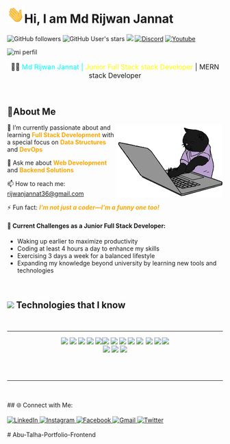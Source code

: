# <img src="https://raw.githubusercontent.com/ABSphreak/ABSphreak/master/gifs/Hi.gif" width="40px"  height='40px'>Hi, I am Md Rijwan Jannat

![GitHub followers](https://img.shields.io/github/followers/Md-Rijwan-Jannat?label=follow&logo=github&style=flat-square)
![GitHub User's stars](https://img.shields.io/github/stars/Md-Rijwan-Jannat?label=%E2%AD%90GitHub%20stars&style=flat-square)
![](https://komarev.com/ghpvc/?username=Md-Rijwan-Jannat&style=flat-square&color=ff69b4)
<a href="https://discord.gg/87722te4">![Discord](https://img.shields.io/discord/686069011481362462?logo=discord&style=flat-square&label=web%20dev%20community)</a>
<a href="https://youtube.com/avideait">![Youtube](https://img.shields.io/badge/-Avideait-333333?style=flat&logo=youtube)</a>

<!-- <h1 style="font-size: 2.5rem; font-weight: bold; text-align: center;" align='center'> <img src="https://media.giphy.com/media/ObNTw8Uzwy6KQ/giphy.gif" width="40px"> Hello World! <img src="https://media.giphy.com/media/fFEFxS3DE5VIY/giphy.gif" width="35px" /></h1>    -->

![mi perfil](https://res.cloudinary.com/superfolio/image/upload/v1620689979/68747470733a2f2f692e70696e696d672e636f6d2f6f726967696e616c732f63362f33332f63322f63363333633230656465383266306530636564376435373064626533613166332e676966_yjuh2s.gif)

<p style="text-align: center; font-size: 1rem;" align='center'>👦🏻 <span style='color:cyan'>Md Rijwan Jannat |  </span> <span style='color:yellow'>Junior Full Stack stack Developer </span> | <span style='color:lightsky'>  MERN stack Developer </span></p>

<br />

<h2 style="display: flex; align-items: center; margin-bottom: 1rem;">🌟About Me</h2>

<img align='right' src="https://raw.githubusercontent.com/BhavyaCodes/BhavyaCodes/master/.github/cat.gif" height="" width="250" alt="coding cat">

🌱 I’m currently passionate about and learning <span style="color:orange; font-weight:bold">Full Stack Development</span> with a special focus on <span style="color:orange; font-weight:bold">Data Structures</span> and <span style="color:orange; font-weight:bold">DevOps</span>

💬 Ask me about <span style="color:orange; font-weight:bold">Web Development</span> and <span style="color:orange; font-weight:bold">Backend Solutions</span>

📫 How to reach me: rijwanjannat36@gmail.com

⚡ Fun fact: <span style="color:orange; font-weight:bold">_I’m not just a coder—I'm a funny one too!_</span>

#### :muscle: Current Challenges as a Junior Full Stack Developer:

- Waking up earlier to maximize productivity
- Coding at least 4 hours a day to enhance my skills
- Exercising 3 days a week for a balanced lifestyle
- Expanding my knowledge beyond university by learning new tools and technologies

<br />

<h2><img src = "https://media2.giphy.com/media/QssGEmpkyEOhBCb7e1/giphy.gif?cid=ecf05e47a0n3gi1bfqntqmob8g9aid1oyj2wr3ds3mg700bl&rid=giphy.gif" width='50'/>&nbsp;Technologies that I know</h2>

<br>
<hr>
<p align="center">
<img src="https://img.shields.io/badge/HTML5-E34F26?style=for-the-badge&logo=html5&logoColor=white" height="25"/> <img src="https://img.shields.io/badge/CSS3-1572B6?style=for-the-badge&logo=css3&logoColor=white" height="25"/> 
<img src="https://img.shields.io/badge/Material--UI-olive?style=for-the-badge&logo=material-ui&logoColor=white" height="25"/> <img src="https://img.shields.io/badge/Bootstrap-563D7C?style=for-the-badge&logo=bootstrap&logoColor=white" height="25"/> <img src="https://img.shields.io/badge/Tailwind_CSS-38B2AC?style=for-the-badge&logo=tailwind-css&logoColor=white" height="25"/><img src="https://img.shields.io/badge/Daisy UI-dodgerblue?style=for-the-badge&logo=-css&logoColor=white" height="25"/>
<img src="https://img.shields.io/badge/javascript-F7DF1E.svg?&style=for-the-badge&logo=javascript&logoColor=white" height="25"/> <img src="https://img.shields.io/badge/React-20232A?style=for-the-badge&logo=react&logoColor=61DAFB" height="25"/> <img src="https://img.shields.io/badge/React_Router-CA4245?style=for-the-badge&logo=react-router&logoColor=white" height="25"/>
<img src="https://img.shields.io/badge/Node.js-43853D?style=for-the-badge&logo=node.js&logoColor=white" height="25"/>
 <img src='https://img.shields.io/badge/Express JS -gainsboro' height="25" style='margin-left:2px'/>
  <img src="https://img.shields.io/badge/-MongoDB-4DB33D?style=flat&logo=mongodb&logoColor=FFFFFF" height="25"/><img src='https://img.shields.io/badge/Mongoose-red' height="25" style='margin-left:2px'/>
  <br/>
 <img src="https://img.shields.io/badge/Netlify-00C7B7?style=for-the-badge&logo=netlify&logoColor=white" height="25"/> <img src="https://img.shields.io/badge/Heroku-430098?style=for-the-badge&logo=heroku&logoColor=white" height="25"/> <img src="https://img.shields.io/badge/firebase-FFCA28.svg?&style=for-the-badge&logo=firebase&logoColor=white" height="25"/>

</p>
<br/>
<br/> <hr/>
<br>
<br>
## 🌐 Connect with Me:
<br />
<br />
  <a href="https://www.linkedin.com/in/md-rijwan-jannat-3a479532b" target="_blank">
    <img src="https://img.shields.io/badge/LinkedIn-%230077B5.svg?logo=linkedin&logoColor=white" alt="LinkedIn" />
  </a>
  <a href="https://www.instagram.com/rijwanjannat" target="_blank">
    <img src="https://img.shields.io/badge/Instagram-%23E4405F.svg?logo=instagram&logoColor=white" alt="Instagram" />
  </a>
  <a href="https://www.facebook.com/profile.php?id=100086218014706" target="_blank">
    <img src="https://img.shields.io/badge/Facebook-%231877F2.svg?logo=Facebook&logoColor=white" alt="Facebook" />
  </a>
  <a href="mailto:rijwanjannat36@gmail.com" target="_blank">
    <img src="https://img.shields.io/badge/Gmail-D14836?logo=gmail&logoColor=white" alt="Gmail" />
  </a>
    <a href="https://x.com/JannatRijw51454" target="_blank">
    <img src="https://img.shields.io/badge/X-1DA1F2?logo=x&logoColor=white" alt="Twitter" />
  </a>
<br>
<br />
# Abu-Talha-Portfolio-Frontend
